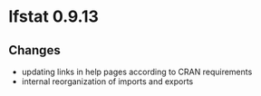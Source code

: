 <!-- NEWS.md is generated from NEWS.Rmd. Please edit that file -->

# lfstat 0.9.13

## Changes

- updating links in help pages according to CRAN requirements
- internal reorganization of imports and exports
